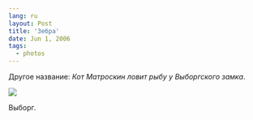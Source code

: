 ```yaml
---
lang: ru
layout: Post
title: 'Зебра'
date: Jun 1, 2006
tags:
  - photos
---
```


Другое название: _Кот Матроскин ловит рыбу у Выборгского замка_.

![](/images/blog/MG-8437.jpg)

Выборг.
